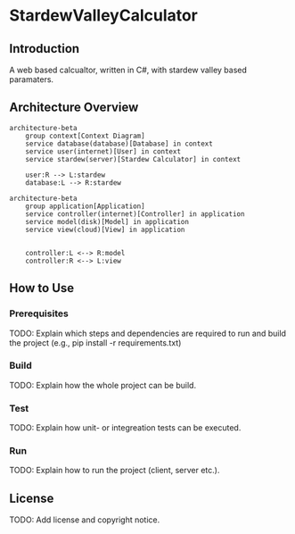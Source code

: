 # StardewValleyCalculator

## Introduction
A web based calcualtor, written in C#, with stardew valley based paramaters. 

## Architecture Overview

```mermaid
architecture-beta
    group context[Context Diagram]
    service database(database)[Database] in context
    service user(internet)[User] in context
    service stardew(server)[Stardew Calculator] in context

    user:R --> L:stardew
    database:L --> R:stardew
```

```mermaid
architecture-beta
    group application[Application]
    service controller(internet)[Controller] in application
    service model(disk)[Model] in application
    service view(cloud)[View] in application


    controller:L <--> R:model
    controller:R <--> L:view 
```

## How to Use

### Prerequisites

TODO: Explain which steps and dependencies are required to run and build the project (e.g., pip install -r requirements.txt)

### Build

TODO: Explain how the whole project can be build.

### Test

TODO: Explain how unit- or integreation tests can be executed.

### Run

TODO: Explain how to run the project (client, server etc.).

## License

TODO: Add license and copyright notice.